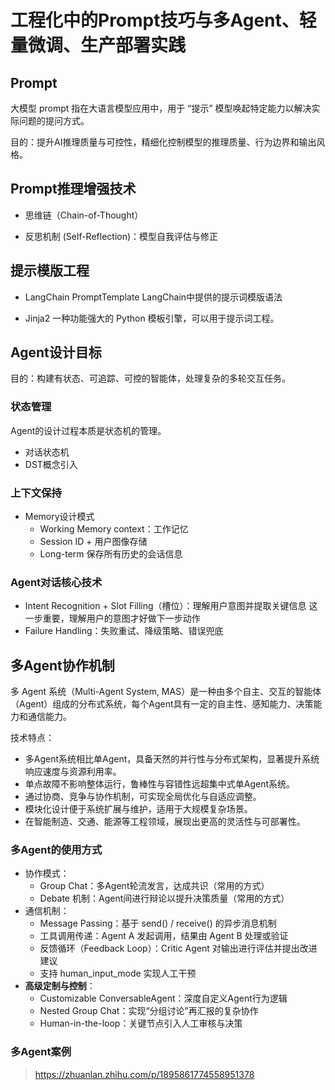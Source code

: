 # 工程化中的Prompt技巧与多Agent、轻量微调、生产部署实践

## Prompt

大模型 prompt 指在大语言模型应用中，用于 “提示” 模型唤起特定能力以解决实际问题的提问方式。

目的：提升AI推理质量与可控性，精细化控制模型的推理质量、行为边界和输出风格。

## Prompt推理增强技术

* 思维链（Chain-of-Thought）
  
* 反思机制 (Self-Reflection)：模型自我评估与修正

## 提示模版工程

* LangChain PromptTemplate
  LangChain中提供的提示词模版语法

* Jinja2
  一种功能强大的 Python 模板引擎，可以用于提示词工程。

## Agent设计目标

目的：构建有状态、可追踪、可控的智能体，处理复杂的多轮交互任务。

### 状态管理

Agent的设计过程本质是状态机的管理。

* 对话状态机
* DST概念引入

### 上下文保持

* Memory设计模式
  * Working Memory context：工作记忆
  * Session ID + 用户图像存储
  * Long-term 保存所有历史的会话信息

### Agent对话核心技术

* Intent Recognition + Slot Filling（槽位）：理解用户意图并提取关键信息
   这一步重要，理解用户的意图才好做下一步动作
* Failure Handling：失败重试、降级策略、错误兜底

## 多Agent协作机制

多 Agent 系统（Multi-Agent System, MAS）是一种由多个自主、交互的智能体（Agent）组成的分布式系统，每个Agent具有一定的自主性、感知能力、决策能力和通信能力。

技术特点：

* 多Agent系统相比单Agent，具备天然的并行性与分布式架构，显著提升系统响应速度与资源利用率。
* 单点故障不影响整体运行，鲁棒性与容错性远超集中式单Agent系统。
* 通过协商、竞争与协作机制，可实现全局优化与自适应调整。
* 模块化设计便于系统扩展与维护，适用于大规模复杂场景。
* 在智能制造、交通、能源等工程领域，展现出更高的灵活性与可部署性。

### 多Agent的使用方式

* 协作模式：
  * Group Chat：多Agent轮流发言，达成共识（常用的方式）
  * Debate 机制：Agent间进行辩论以提升决策质量（常用的方式）
* 通信机制：
  * Message Passing：基于 send() / receive() 的异步消息机制
  * 工具调用传递：Agent A 发起调用，结果由 Agent B 处理或验证
  * 反馈循环（Feedback Loop）：Critic Agent 对输出进行评估并提出改进建议
  * 支持 human_input_mode 实现人工干预
* **高级定制与控制**：
  * Customizable ConversableAgent：深度自定义Agent行为逻辑
  * Nested Group Chat：实现“分组讨论”再汇报的复杂协作
  * Human-in-the-loop：关键节点引入人工审核与决策

### 多Agent案例

> https://zhuanlan.zhihu.com/p/1895861774558951378